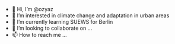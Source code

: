 - 👋 Hi, I’m @ozyaz
- 👀 I’m interested in climate change and adaptation in urban areas
- 🌱 I’m currently learning SUEWS for Berlin
- 💞️ I’m looking to collaborate on ...
- 📫 How to reach me ...

<!---
ozyaz/ozyaz is a ✨ special ✨ repository because its `README.md` (this file) appears on your GitHub profile.
You can click the Preview link to take a look at your changes.
--->
